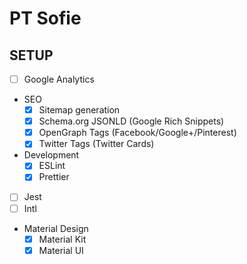# PT Sofie

## SETUP

- [ ] Google Analytics
- SEO
  - [x] Sitemap generation
  - [x] Schema.org JSONLD (Google Rich Snippets)
  - [x] OpenGraph Tags (Facebook/Google+/Pinterest)
  - [x] Twitter Tags (Twitter Cards)
- Development
  - [x] ESLint
  - [x] Prettier
- [ ] Jest
- [ ] Intl
- Material Design
  - [x] Material Kit
  - [x] Material UI
